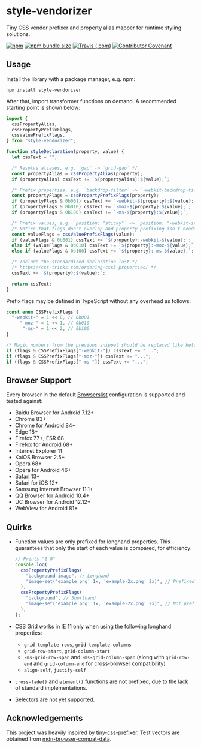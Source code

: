 # style-vendorizer

Tiny CSS vendor prefixer and property alias mapper for runtime styling solutions.

[![npm](https://img.shields.io/npm/v/style-vendorizer)](https://www.npmjs.com/package/style-vendorizer)
[![npm bundle size](https://img.shields.io/bundlephobia/minzip/style-vendorizer)](https://bundlephobia.com/result?p=style-vendorizer)
[![Travis (.com)](https://img.shields.io/travis/com/kripod/style-vendorizer)](https://travis-ci.com/github/kripod/style-vendorizer)
[![Contributor Covenant](https://img.shields.io/badge/Contributor%20Covenant-v2.0%20adopted-ff69b4.svg)](./CODE_OF_CONDUCT.md)

## Usage

Install the library with a package manager, e.g. npm:

```shell
npm install style-vendorizer
```

After that, import transformer functions on demand. A recommended starting point is shown below:

```js
import {
  cssPropertyAlias,
  cssPropertyPrefixFlags,
  cssValuePrefixFlags,
} from "style-vendorizer";

function styleDeclaration(property, value) {
  let cssText = "";

  /* Resolve aliases, e.g. `gap` -> `grid-gap` */
  const propertyAlias = cssPropertyAlias(property);
  if (propertyAlias) cssText += `${propertyAlias}:${value};`;

  /* Prefix properties, e.g. `backdrop-filter` -> `-webkit-backdrop-filter` */
  const propertyFlags = cssPropertyPrefixFlags(property);
  if (propertyFlags & 0b001) cssText += `-webkit-${property}:${value};`;
  if (propertyFlags & 0b010) cssText += `-moz-${property}:${value};`;
  if (propertyFlags & 0b100) cssText += `-ms-${property}:${value};`;

  /* Prefix values, e.g. `position: "sticky"` -> `position: "-webkit-sticky"` */
  /* Notice that flags don't overlap and property prefixing isn't needed here */
  const valueFlags = cssValuePrefixFlags(value);
  if (valueFlags & 0b001) cssText += `${property}:-webkit-${value};`;
  else if (valueFlags & 0b010) cssText += `${property}:-moz-${value};`;
  else if (valueFlags & 0b100) cssText += `${property}:-ms-${value};`;

  /* Include the standardized declaration last */
  /* https://css-tricks.com/ordering-css3-properties/ */
  cssText += `${property}:${value};`;

  return cssText;
}
```

Prefix flags may be defined in TypeScript without any overhead as follows:

<!-- prettier-ignore-start -->

```ts
const enum CSSPrefixFlags {
  "-webkit-" = 1 << 0, // 0b001
     "-moz-" = 1 << 1, // 0b010
      "-ms-" = 1 << 2, // 0b100
}

/* Magic numbers from the previous snippet should be replaced like below: */
if (flags & CSSPrefixFlags["-webkit-"]) cssText += "...";
if (flags & CSSPrefixFlags["-moz-"]) cssText += "...";
if (flags & CSSPrefixFlags["-ms-"]) cssText += "...";
```

<!-- prettier-ignore-end -->

## Browser Support

Every browser in the default [Browserslist](https://github.com/browserslist/browserslist) configuration is supported and tested against:

- Baidu Browser for Android 7.12+
- Chrome 83+
- Chrome for Android 84+
- Edge 18+
- Firefox 77+, ESR 68
- Firefox for Android 68+
- Internet Explorer 11
- KaiOS Browser 2.5+
- Opera 68+
- Opera for Android 46+
- Safari 13+
- Safari for iOS 12+
- Samsung Internet Browser 11.1+
- QQ Browser for Android 10.4+
- UC Browser for Android 12.12+
- WebView for Android 81+

## Quirks

- Function values are only prefixed for longhand properties. This guarantees that only the start of each value is compared, for efficiency:

  ```js
  // Prints "1 0"
  console.log(
    cssPropertyPrefixFlags(
      "background-image", // Longhand
      "image-set('example.png' 1x, 'example-2x.png' 2x)", // Prefixed
    ),
    cssPropertyPrefixFlags(
      "background", // Shorthand
      "image-set('example.png' 1x, 'example-2x.png' 2x)", // Not prefixed
    ),
  );
  ```

- CSS Grid works in IE 11 only when using the following longhand properties:
  - `grid-template-rows`, `grid-template-columns`
  - `grid-row-start`, `grid-column-start`
  - `-ms-grid-row-span` and `-ms-grid-column-span` (along with `grid-row-end` and `grid-column-end` for cross-browser compatibility)
  - `align-self`, `justify-self`
- `cross-fade()` and `element()` functions are not prefixed, due to the lack of standard implementations.
- Selectors are not yet supported.

## Acknowledgements

This project was heavily inspired by [tiny-css-prefixer](https://github.com/kitten/tiny-css-prefixer). Test vectors are obtained from [mdn-browser-compat-data](https://github.com/mdn/browser-compat-data).
